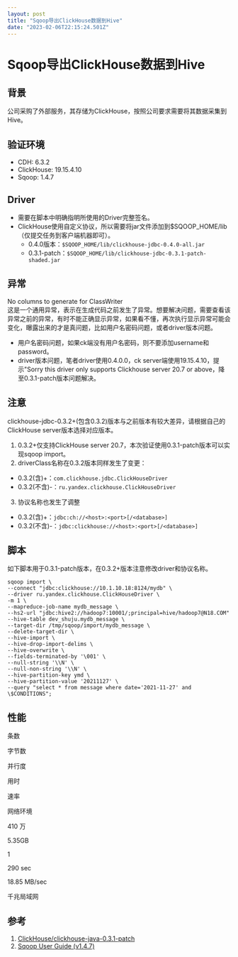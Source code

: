 ```yaml
---
layout: post
title: "Sqoop导出ClickHouse数据到Hive"
date: "2023-02-06T22:15:24.501Z"
---
```

Sqoop导出ClickHouse数据到Hive
========================

背景
--

公司采购了外部服务，其存储为ClickHouse，按照公司要求需要将其数据采集到Hive。

验证环境
----

*   CDH: 6.3.2
*   ClickHouse: 19.15.4.10
*   Sqoop: 1.4.7

Driver
------

*   需要在脚本中明确指明所使用的Driver完整签名。
*   ClickHouse使用自定义协议，所以需要将jar文件添加到$SQOOP\_HOME/lib（仅提交任务到客户端机器即可）。
    *   0.4.0版本：`$SQOOP_HOME/lib/clickhouse-jdbc-0.4.0-all.jar`
    *   0.3.1-patch：`$SQOOP_HOME/lib/clickhouse-jdbc-0.3.1-patch-shaded.jar`

异常
--

No columns to generate for ClassWriter  
这是一个通用异常，表示在生成代码之前发生了异常。想要解决问题，需要查看该异常之前的异常，有时不能正确显示异常，如果看不懂，再次执行显示异常可能会变化，曝露出来的才是真问题，比如用户名密码问题，或者driver版本问题。

*   用户名密码问题，如果ck端没有用户名密码，则不要添加username和password。
*   driver版本问题，笔者driver使用0.4.0.0，ck server端使用19.15.4.10，提示"Sorry this driver only supports Clickhouse server 20.7 or above，降至0.3.1-patch版本问题解决。

注意
--

clickhouse-jdbc-0.3.2+(包含0.3.2)版本与之前版本有较大差异，请根据自己的ClickHouse server版本选择对应版本。

1.  0.3.2+仅支持ClickHouse server 20.7，本次验证使用0.3.1-patch版本可以实现sqoop import。
2.  driverClass名称在0.3.2版本同样发生了变更：

*   0.3.2(含)+：`com.clickhouse.jdbc.ClickHouseDriver`
*   0.3.2(不含)-：`ru.yandex.clickhouse.ClickHouseDriver`

3.  协议名称也发生了调整

*   0.3.2(含)+：`jdbc:ch://<host>:<port>[/<database>]`
*   0.3.2(不含)-：`jdbc:clickhouse://<host>:<port>[/<database>]`

脚本
--

如下脚本用于0.3.1-patch版本，在0.3.2+版本注意修改driver和协议名称。

    sqoop import \
    --connect "jdbc:clickhouse://10.1.10.18:8124/mydb" \
    --driver ru.yandex.clickhouse.ClickHouseDriver \
    -m 1 \
    --mapreduce-job-name mydb_message \
    --hs2-url "jdbc:hive2://hadoop7:10001/;principal=hive/hadoop7@N18.COM" --hive-table dev_shuju.mydb_message \
    --target-dir /tmp/sqoop/import/mydb_message \
    --delete-target-dir \
    --hive-import \
    --hive-drop-import-delims \
    --hive-overwrite \
    --fields-terminated-by '\001' \
    --null-string '\\N' \
    --null-non-string '\\N' \
    --hive-partition-key ymd \
    --hive-partition-value '20211127' \
    --query "select * from message where date='2021-11-27' and \$CONDITIONS";
    

性能
--

条数

字节数

并行度

用时

速率

网络环境

410 万

5.35GB

1

290 sec

18.85 MB/sec

千兆局域网

参考
--

1.  [ClickHouse/clickhouse-java-0.3.1-patch](https://github.com/ClickHouse/clickhouse-java/tree/v0.3.1-patch)
2.  [Sqoop User Guide (v1.4.7)](https://sqoop.apache.org/docs/1.4.7/SqoopUserGuide.html)